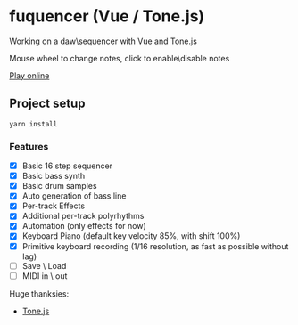 # fuquencer (Vue / Tone.js)

Working on a daw\sequencer with Vue and Tone.js

Mouse wheel to change notes, click to enable\disable notes

[Play online](https://zeye.ru/)

## Project setup

```
yarn install
```

### Features

- [x] Basic 16 step sequencer
- [x] Basic bass synth
- [x] Basic drum samples
- [x] Auto generation of bass line
- [x] Per-track Effects
- [x] Additional per-track polyrhythms
- [x] Automation (only effects for now)
- [x] Keyboard Piano (default key velocity 85%, with shift 100%)
- [x] Primitive keyboard recording (1/16 resolution, as fast as possible without lag)
- [ ] Save \ Load
- [ ] MIDI in \ out

Huge thanksies:

- [Tone.js](https://tonejs.github.io/)
